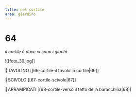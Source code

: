 ```yaml
---
title: nel cortile
area: giardino
---
```

# 64
_il cortile è dove ci sono i giochi_

![[foto_39.jpg]]

👀TAVOLINO [[66-cortile-il tavolo in cortile|66]]

👀SCIVOLO [[67-cortile-scivolo|67]]

🧗ARRAMPICATI [[68-cortile-verso il tetto della baracchina|68]]

